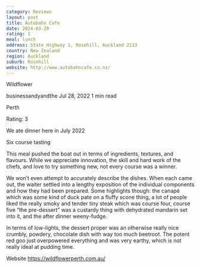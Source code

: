 ```yaml
---
category: Reviews
layout: post
title: Autobahn Cafe
date: 2024-03-20
rating: 1
meal: lunch
address: State Highway 1, Rosehill, Auckland 2113
country: New Zealand
region: Auckland
suburb: Rosehill
website: http://www.autobahncafe.co.nz/
---
```


Wildflower

businessandyandthe
Jul 28, 2022
1 min read

Perth

Rating: 3

We ate dinner here in July 2022

Six course tasting

This meal pushed the boat out in terms of ingredients, textures, and flavours. While we appreciate innovation, the skill and hard work of the chefs, and love to try something new, not every course was a winner. 

We won’t even attempt to accurately describe the dishes. When each came out, the waiter settled into a lengthy exposition of the individual components and how they had been prepared. Some highlights though: the canapé which was some kind of duck pate on a fluffy scone thing, a lot of people liked the really smoky and tender tiny steak which was course four, course five “the pre-dessert” was a custardy thing with dehydrated mandarin set into it, and the after dinner weeny-fudge. 

In terms of low-lights, the dessert proper was an otherwise really nice crumbly, powdery, chocolate dish with way too much beetroot. The potent red goo just overpowered everything and was very earthy, which is not really ideal at pudding time. 

Website https://wildflowerperth.com.au/